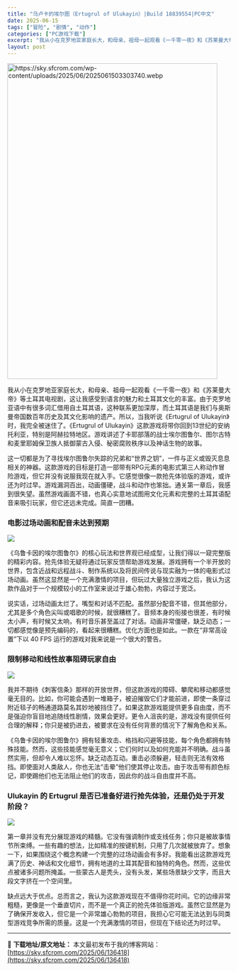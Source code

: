 ```yaml
---
title: "乌卢卡的埃尔图（Ertugrul of Ulukayin）|Build 18839554|PC中文"
date: 2025-06-15
tags: ["冒险", "剧情", "动作"]
categories: ["PC游戏下载"]
excerpt: "我从小在克罗地亚家庭长大，和母亲、祖母一起观看《一千零一夜》和《苏莱曼大帝》等土耳其电视剧，这让我感受到语言的魅力和土耳其文化的丰富。由于克罗地亚语中有很多词汇借用自土耳其语，这种联系更加深厚，而土耳其语是我们与奥斯曼帝国数百年历史及其文化影响的遗产。所以，当我听说《Ertugrul of Uluk&hellip;"
layout: post
---
```


<img class="shrinkToFit aligncenter" src="https://sky.sfcrom.com/wp-content/uploads/2025/06/2025061503303740.webp" alt="https://sky.sfcrom.com/wp-content/uploads/2025/06/2025061503303740.webp" width="474" height="711" />

我从小在克罗地亚家庭长大，和母亲、祖母一起观看《一千零一夜》和《苏莱曼大帝》等土耳其电视剧，这让我感受到语言的魅力和土耳其文化的丰富。由于克罗地亚语中有很多词汇借用自土耳其语，这种联系更加深厚，而土耳其语是我们与奥斯曼帝国数百年历史及其文化影响的遗产。所以，当我听说《Ertugrul of Ulukayin》时，我完全被迷住了。《Ertugrul of Ulukayin》这款游戏将带你回到13世纪的安纳托利亚，特别是阿赫拉特地区。游戏讲述了卡耶部落的战士埃尔图鲁尔、图尔古特和麦里耶姆保卫族人抵御蒙古入侵、秘密腐败秩序以及神话生物的故事。

这一切都是为了寻找埃尔图鲁尔失踪的兄弟和“世界之钥”，一件与正义或毁灭息息相关的神器。这款游戏的目标是打造一部带有RPG元素的电影式第三人称动作冒险游戏，但它并没有说服我现在就入手。它感觉很像一款抢先体验版的游戏，或许还为时过早。游戏漏洞百出，动画僵硬，战斗和动作也笨拙。通关第一章后，我感到很失望。虽然游戏画面不错，也真心实意地试图用文化元素和完整的土耳其语配音来吸引玩家，但它还远未完成。简直一​​团糟。
<h3>电影过场动画和配音未达到预期</h3>
<img src="https://shared.akamai.steamstatic.com/store_item_assets/steam/apps/2133520/bb680ffe989adfbb23fe564e6029b51547b406f0/ss_bb680ffe989adfbb23fe564e6029b51547b406f0.1920x1080.jpg?t=1749738831" />

《乌鲁卡因的埃尔图鲁尔》的核心玩法和世界观已经成型，让我们得以一窥完整版的精彩内容。抢先体验无疑将通过玩家反馈帮助游戏发展。游戏拥有一个半开放的世界，包含近战和远程战斗、制作系统以及将民间传说与现实融为一体的电影式过场动画。虽然这显然是一个充满激情的项目，但玩过大量独立游戏之后，我认为这款作品对于一个规模较小的工作室来说过于雄心勃勃，内容过于宽泛。

说实话，过场动画太烂了。嘴型和对话不匹配。虽然部分配音不错，但其他部分，尤其是多个角色尖叫或唱歌的时候，就很糟糕了。音频本身的衔接也很差，有时候太小声，有时候又太响，有时音乐甚至盖过了对话。动画非常僵硬，缺乏动态；一切都感觉像是预先编码的，看起来很糟糕。优化方面也是如此。一款在“非常高设置”下以 40 FPS 运行的游戏对我来说是一个很大的警告。
<h3>限制移动和线性故事阻碍玩家自由</h3>
<img src="https://shared.akamai.steamstatic.com/store_item_assets/steam/apps/2133520/ss_bf8eade62887bc8edc2acf58a7aa10b976ea06ef.1920x1080.jpg?t=1749738831" />

我并不期待《刺客信条》那样的开放世界，但这款游戏的障碍、攀爬和移动都感觉毫无目的。比如，你可能会遇到一堆箱子，被迫摧毁它们才能前进，即使一条穿过附近毯子的畅通道路莫名其妙地被挡住了。如果这款游戏能提供更多自由度，而不是强迫你盲目地追随线性剧情，效果会更好。更令人沮丧的是，游戏没有提供任何合理的解释；你只是被扔进去，被要求在没有任何背景的情况下了解角色和关系。

《乌鲁卡因的埃尔图鲁尔》拥有轻重攻击、格挡和闪避等技能，每个角色都拥有特殊技能。然而，这些技能感觉毫无意义；它们何时以及如何充能并不明确。战斗虽然实用，但却令人难以忘怀。缺乏动态互动。重击必须躲避，轻击则无法有效格挡。即使面对人类敌人，你也无法“击晕”他们使其停止攻击。由于攻击带有颜色标记，即使踢他们也无法阻止他们的攻击，因此你的战斗自由度并不高。
<h3>Ulukayin 的 Ertugrul 是否已准备好进行抢先体验，还是仍处于开发阶段？</h3>
<img src="https://shared.akamai.steamstatic.com/store_item_assets/steam/apps/2133520/ss_89fff50ef21e8fd0e07a159d068a102efb358333.1920x1080.jpg?t=1749738831" />

第一章并没有充分展现游戏的精髓。它没有强调制作或支线任务；你只是被故事情节所束缚。一些有趣的想法，比如精准的按键机制，只用了几次就被放弃了。想象一下，如果围绕这个概念构建一个完整的过场动画会有多好。我能看出这款游戏充满了历史、神话和文化细节，拥有地道的土耳其配音和独特的角色。然而，这些优点被诸多问题所掩盖。一些蒙古人是秃头，没有头发，某些场景缺少文字，而且大段文字挤在一个空间里。

缺点远大于优点。总而言之，我认为这款游戏现在不值得你花时间。它的边缘非常粗糙，更像是一个垂直切片，而不是一个真正的抢先体验版游戏。虽然它显然是为了确保开发收入，但它是一个非常雄心勃勃的项目，我担心它可能无法达到与同类型游戏竞争所需的质量。这是一个充满激情的项目，但现在下结论还为时过早。

---
📖 **下载地址/原文地址：** 本文最初发布于我的博客网站：[https://sky.sfcrom.com/2025/06/136418](https://sky.sfcrom.com/2025/06/136418)
